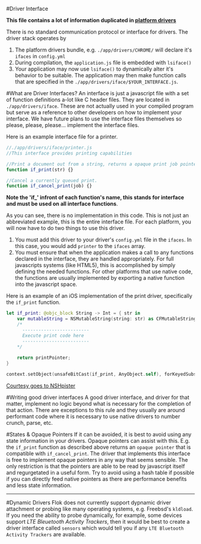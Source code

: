 #Driver Interface

**This file contains a lot of information duplicated in [platform drivers](./platform_drivers.md)**

There is no standard communication protocol or interface for drivers.  The driver stack operates by 

1. The platform drivers bundle, e.g. `./app/drivers/CHROME/` will declare it's `ifaces` in `config.yml`
2. During compilation, the `application.js` file is embedded with `lsiface()`
3. Your application may now use `lsiface()` to dynamically alter it's behavior to be suitable.  The application may then make function calls that are specified in the `./app/drivers/iface/$YOUR_INTERFACE.js`.

#What are Driver Interfaces?
An interface is just a javascript file with a set of function definitions a-lot like C header files.  They are located in `./app/drivers/iface`.  These are not actually used in your compiled program but serve as a reference to other developers on how to implement your interface.  We have future plans to use the interface files themselves so please, please, please... implement the interface files.

Here is an example interface file for a printer.

```js
//./app/drivers/iface/printer.js
//This interface provides printing capabilities

//Print a document out from a string, returns a opaque print job pointer. (job)
function if_print(str) {}

//Cancel a currently queued print.
function if_cancel_print(job) {}
```

**Note the 'if_' infront of each function's name, this stands for interface and must be used on all interface functions**.

As you can see, there is no implementation in this code.  This is not just an abbreviated example, this is the entire interface file.  For each platform, you will now have to do two things to use this driver.

1. You must add this driver to your driver's `config.yml` file in the `ifaces`.  In this case, you would add  `printer` to the `ifaces` array.
2. You must ensure that when the application makes a call to any functions declared in the interface, they are handled appropriately.  For full javascripts systems (like HTML5), this is accomplished by simply defining the needed functions.  For other platforms that use native code, the functions are usually implemented by exporting a native function into the javascript space.

Here is an example of an iOS implementation of the print driver, specifically the `if_print` function.
```swift
let if_print: @objc_block String -> Int = { str in
    var mutableString = NSMutableString(string: str) as CFMutableStringRef
    /*
      -------------------------
      Execute print code here
      -------------------------
    */
    
    return printPointer;    
}

context.setObject(unsafeBitCast(if_print, AnyObject.self), forKeyedSubscript: "if_print")
```
[Courtesy goes to NSHpister](http://nshipster.com/javascriptcore/)

#Writing good driver interfaces
A good driver interface, and driver for that matter, implement no logic beyond what is necessary for the completion of that action.  There are exceptions to this rule and they usually are around performant code where it is necessary to use native drivers to number crunch, parse, etc. 

#States & Opaque Pointers
If it can be avoided, it is best to avoid using any state information in your drivers.  Opaque pointers can assist with this.  E.g. the `if_print` function as described above returns an `opaque pointer` that is compatible with `if_cancel_print`.  The driver that implements this interface is free to implement opaque pointers in any way that seems sensible. The only restriction is that the pointers are able to be read by javascript itself and regurgetated in a useful form. Try to avoid using a hash table if possible if you can directly feed native pointers as there are performance benefits and less state information.

------


#Dynamic Drivers
Flok does not currently support dypnamic driver attachment or probing like many operating systems, e.g. Freebsd's `kldload`.  If you need the ability to probe dynamically, for example, some devices support *LTE Bleuetooth Activity Trackers*, then it would be best to create a driver interface called `sensors` which would tell you if any `LTE Bluetooth Activity Trackers` are available.


